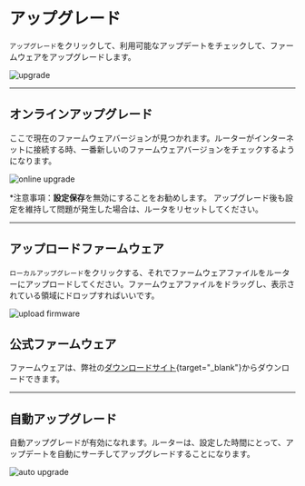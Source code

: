 # アップグレード

`アップグレード`をクリックして、利用可能なアップデートをチェックして、ファームウェアをアップグレードします。

![upgrade](https://static.gl-inet.com/docs/router/jp/3/setup/gl-ar750/upgrade/firmware.png)

---

## オンラインアップグレード

ここで現在のファームウェアバージョンが見つかれます。ルーターがインターネットに接続する時、一番新しいのファームウェアバージョンをチェックするようになります。

![online upgrade](https://static.gl-inet.com/docs/router/jp/3/setup/gl-ar750/upgrade/firmware1.png)

*注意事項：**設定保存**を無効にすることをお勧めします。 アップグレード後も設定を維持して問題が発生した場合は、ルータをリセットしてください。

---

## アップロードファームウェア

`ローカルアップグレード`をクリックする、それでファームウェアファイルをルーターにアップロードしてください。ファームウェアファイルをドラッグし、表示されている領域にドロップすればいいです。

![upload firmware](https://static.gl-inet.com/docs/router/jp/3/setup/gl-ar750/upgrade/firmware2.png)

## 公式ファームウェア

ファームウェアは、弊社の[ダウンロードサイト](https://dl.gl-inet.com){target="_blank"}からダウンロードできます。

---

## 自動アップグレード

自動アップグレードが有効になれます。ルーターは、設定した時間にとって、アップデートを自動にサーチしてアップグレードすることになります。

![auto upgrade](https://static.gl-inet.com/docs/router/jp/3/setup/gl-ar750/upgrade/firmware3.png)
